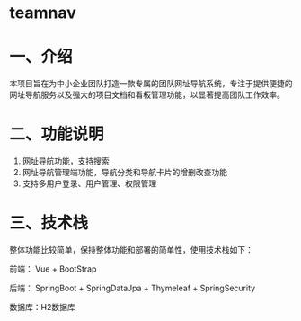 # teamnav

# 一、介绍
本项目旨在为中小企业团队打造一款专属的团队网址导航系统，专注于提供便捷的网址导航服务以及强大的项目文档和看板管理功能，以显著提高团队工作效率。

# 二、功能说明
1. 网址导航功能，支持搜索
2. 网址导航管理端功能，导航分类和导航卡片的增删改查功能
3. 支持多用户登录、用户管理、权限管理

# 三、技术栈
整体功能比较简单，保持整体功能和部署的简单性，使用技术栈如下：

前端： Vue + BootStrap

后端： SpringBoot + SpringDataJpa + Thymeleaf + SpringSecurity

数据库：H2数据库

